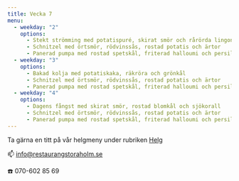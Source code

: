 ```yaml
---
title: Vecka 7
menu:
  - weekday: "2"
    options:
      - Stekt strömming med potatispuré, skirat smör och rårörda lingon
      - Schnitzel med örtsmör, rödvinssås, rostad potatis och ärtor
      - Panerad pumpa med rostad spetskål, friterad halloumi och persiljekräm
  - weekday: "3"
    options:
      - Bakad kolja med potatiskaka, räkröra och grönkål
      - Schnitzel med örtsmör, rödvinssås, rostad potatis och ärtor
      - Panerad pumpa med rostad spetskål, friterad halloumi och persiljekräm
  - weekday: "4"
    options:
      - Dagens fångst med skirat smör, rostad blomkål och sjökorall
      - Schnitzel med örtsmör, rödvinssås, rostad potatis och ärtor
      - Panerad pumpa med rostad spetskål, friterad halloumi och persiljekräm
---
```

[](http://www.bjorlandagard.se)[](http://www.bjorlandagard.se)Ta gärna en titt på vår helgmeny under rubriken [Helg](https://www.restaurangstoraholm.se/helg/?i=2)

📫 info@restaurangstoraholm.se

☎️ 070-602 85 69